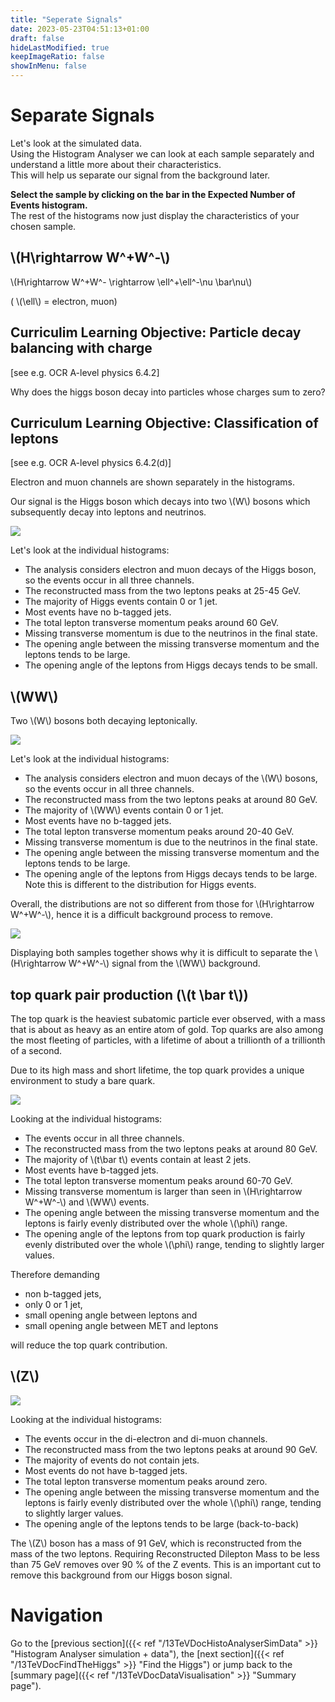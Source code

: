 ```yaml
---
title: "Seperate Signals"
date: 2023-05-23T04:51:13+01:00
draft: false
hideLastModified: true
keepImageRatio: false
showInMenu: false
---
```


# Separate Signals

Let's look at the simulated data.  
Using the Histogram Analyser we can look at each sample separately and understand a little more about their characteristics.  
This will help us separate our signal from the background later.

**Select the sample by clicking on the bar in the Expected Number of Events histogram.**  
The rest of the histograms now just display the characteristics of your chosen sample.

## \\(H\rightarrow W^+W^-\\)

\\(H\rightarrow W^+W^- \rightarrow \ell^+\ell^-\nu \bar\nu\\) 

( \\(\ell\\) = electron, muon)

## Curriculim Learning Objective: Particle decay balancing with charge

[see e.g. OCR A-level physics 6.4.2]

Why does the higgs boson decay into particles whose charges sum to zero?

## Curriculum Learning Objective: Classification of leptons

[see e.g. OCR A-level physics 6.4.2(d)]

Electron and muon channels are shown separately in the histograms.

Our signal is the  Higgs boson which decays into two \\(W\\) bosons which subsequently decay into leptons and neutrinos.

![](images/HWW_13TeV.png)

Let's look at the individual histograms:

* The analysis considers electron and muon decays of the Higgs boson, so the events occur in all three channels. 
* The reconstructed mass from the two leptons peaks at 25-45 GeV. 
* The majority of Higgs events contain 0 or 1 jet.
* Most events have no b-tagged jets. 
* The total lepton transverse momentum peaks around 60 GeV.   
* Missing transverse momentum is due to the neutrinos in the final state. 
* The opening angle between the missing transverse momentum and the leptons tends to be large.
* The opening angle of the leptons from Higgs decays tends to be small.

## \\(WW\\)

Two \\(W\\) bosons both decaying leptonically.

![](images/WW_13TeV.png)

Let's look at the individual histograms:

* The analysis considers electron and muon decays of the \\(W\\) bosons, so the events occur in all three channels. 
* The reconstructed mass from the two leptons peaks at around 80 GeV.
* The majority of \\(WW\\) events contain 0 or 1 jet.
* Most events have no b-tagged jets. 
* The total lepton transverse momentum peaks around 20-40 GeV.  
* Missing transverse momentum is due to the neutrinos in the final state. 
* The opening angle between the missing transverse momentum and the leptons tends to be large.
* The opening angle of the leptons from Higgs decays tends to be large.  Note this is different to the distribution for Higgs events.

Overall, the distributions are not so different from those for \\(H\rightarrow W^+W^-\\), hence it is a difficult background process to remove.

![](images/HWW_WW_13TeV.png)

Displaying both samples together shows why it is difficult to separate the \\(H\rightarrow W^+W^-\\) signal from the \\(WW\\) background.

## top quark pair production (\\(t \bar t\\))

The top quark is the heaviest subatomic particle ever observed, with a mass that is about as heavy as an entire atom of gold. Top quarks are also among the most fleeting of particles, with a lifetime of about a trillionth of a trillionth of a second.

Due to its high mass and short lifetime, the top quark provides a unique environment to study a bare quark.

![](images/ttbar_13TeV.png)

Looking at the individual histograms:

* The events occur in all three channels. 
* The reconstructed mass from the two leptons peaks at around 80 GeV.
* The majority of \\(t\bar t\\) events contain at least 2 jets.
* Most events have b-tagged jets. 
* The total lepton transverse momentum peaks around 60-70 GeV.  
* Missing transverse momentum is larger than seen in \\(H\rightarrow W^+W^-\\) and \\(WW\\) events.
* The opening angle between the missing transverse momentum and the leptons is fairly evenly distributed over the whole \\(\phi\\) range.
* The opening angle of the leptons from top quark production is fairly evenly distributed over the whole \\(\phi\\) range, tending to slightly larger values.

Therefore demanding

* non b-tagged jets, 
* only 0 or 1 jet, 
* small opening angle between leptons and 
* small opening angle between MET and leptons 

will reduce the top quark contribution.

## \\(Z\\)

![](images/justZ_13TeV.png)

Looking at the individual histograms:

* The events occur in the di-electron and di-muon channels. 
* The reconstructed mass from the two leptons peaks at around 90 GeV.
* The majority of events do not contain jets.
* Most events do not have b-tagged jets. 
* The total lepton transverse momentum peaks around zero.  
* The opening angle between the missing transverse momentum and the leptons is fairly evenly distributed over the whole \\(\phi\\) range, tending to slightly larger values.
* The opening angle of the leptons tends to be large (back-to-back) 

The \\(Z\\) boson has a mass of 91 GeV, which is reconstructed from the mass of the two leptons.  Requiring Reconstructed Dilepton Mass to be less than 75 GeV removes over 90 % of the Z events. This is an important cut to remove this background from our Higgs boson signal.

# Navigation

Go to the [previous section]({{< ref "/13TeVDocHistoAnalyserSimData" >}} "Histogram Analyser simulation + data"), the [next section]({{< ref "/13TeVDocFindTheHiggs" >}} "Find the Higgs") or jump back to the [summary page]({{< ref "/13TeVDocDataVisualisation" >}} "Summary page").